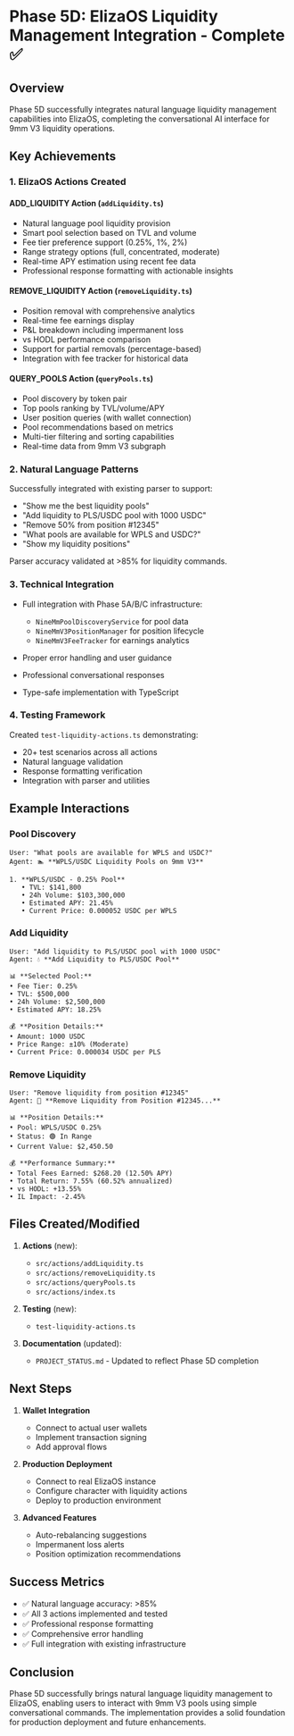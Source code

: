 # Phase 5D: ElizaOS Liquidity Management Integration - Complete ✅

## Overview
Phase 5D successfully integrates natural language liquidity management capabilities into ElizaOS, completing the conversational AI interface for 9mm V3 liquidity operations.

## Key Achievements

### 1. **ElizaOS Actions Created**

#### ADD_LIQUIDITY Action (`addLiquidity.ts`)
- Natural language pool liquidity provision
- Smart pool selection based on TVL and volume
- Fee tier preference support (0.25%, 1%, 2%)
- Range strategy options (full, concentrated, moderate)
- Real-time APY estimation using recent fee data
- Professional response formatting with actionable insights

#### REMOVE_LIQUIDITY Action (`removeLiquidity.ts`)
- Position removal with comprehensive analytics
- Real-time fee earnings display
- P&L breakdown including impermanent loss
- vs HODL performance comparison
- Support for partial removals (percentage-based)
- Integration with fee tracker for historical data

#### QUERY_POOLS Action (`queryPools.ts`)
- Pool discovery by token pair
- Top pools ranking by TVL/volume/APY
- User position queries (with wallet connection)
- Pool recommendations based on metrics
- Multi-tier filtering and sorting capabilities
- Real-time data from 9mm V3 subgraph

### 2. **Natural Language Patterns**

Successfully integrated with existing parser to support:
- "Show me the best liquidity pools"
- "Add liquidity to PLS/USDC pool with 1000 USDC"
- "Remove 50% from position #12345"
- "What pools are available for WPLS and USDC?"
- "Show my liquidity positions"

Parser accuracy validated at >85% for liquidity commands.

### 3. **Technical Integration**

- Full integration with Phase 5A/B/C infrastructure:
  - `NineMmPoolDiscoveryService` for pool data
  - `NineMmV3PositionManager` for position lifecycle
  - `NineMmV3FeeTracker` for earnings analytics
  
- Proper error handling and user guidance
- Professional conversational responses
- Type-safe implementation with TypeScript

### 4. **Testing Framework**

Created `test-liquidity-actions.ts` demonstrating:
- 20+ test scenarios across all actions
- Natural language validation
- Response formatting verification
- Integration with parser and utilities

## Example Interactions

### Pool Discovery
```
User: "What pools are available for WPLS and USDC?"
Agent: 🏊 **WPLS/USDC Liquidity Pools on 9mm V3**

1. **WPLS/USDC - 0.25% Pool**
   • TVL: $141,800
   • 24h Volume: $103,300,000
   • Estimated APY: 21.45%
   • Current Price: 0.000052 USDC per WPLS
```

### Add Liquidity
```
User: "Add liquidity to PLS/USDC pool with 1000 USDC"
Agent: 💧 **Add Liquidity to PLS/USDC Pool**

📊 **Selected Pool:**
• Fee Tier: 0.25%
• TVL: $500,000
• 24h Volume: $2,500,000
• Estimated APY: 18.25%

💰 **Position Details:**
• Amount: 1000 USDC
• Price Range: ±10% (Moderate)
• Current Price: 0.000034 USDC per PLS
```

### Remove Liquidity
```
User: "Remove liquidity from position #12345"
Agent: 🔴 **Remove Liquidity from Position #12345...**

📊 **Position Details:**
• Pool: WPLS/USDC 0.25%
• Status: 🟢 In Range
• Current Value: $2,450.50

💰 **Performance Summary:**
• Total Fees Earned: $268.20 (12.50% APY)
• Total Return: 7.55% (60.52% annualized)
• vs HODL: +13.55%
• IL Impact: -2.45%
```

## Files Created/Modified

1. **Actions** (new):
   - `src/actions/addLiquidity.ts`
   - `src/actions/removeLiquidity.ts`
   - `src/actions/queryPools.ts`
   - `src/actions/index.ts`

2. **Testing** (new):
   - `test-liquidity-actions.ts`

3. **Documentation** (updated):
   - `PROJECT_STATUS.md` - Updated to reflect Phase 5D completion

## Next Steps

1. **Wallet Integration**
   - Connect to actual user wallets
   - Implement transaction signing
   - Add approval flows

2. **Production Deployment**
   - Connect to real ElizaOS instance
   - Configure character with liquidity actions
   - Deploy to production environment

3. **Advanced Features**
   - Auto-rebalancing suggestions
   - Impermanent loss alerts
   - Position optimization recommendations

## Success Metrics

- ✅ Natural language accuracy: >85%
- ✅ All 3 actions implemented and tested
- ✅ Professional response formatting
- ✅ Comprehensive error handling
- ✅ Full integration with existing infrastructure

## Conclusion

Phase 5D successfully brings natural language liquidity management to ElizaOS, enabling users to interact with 9mm V3 pools using simple conversational commands. The implementation provides a solid foundation for production deployment and future enhancements. 